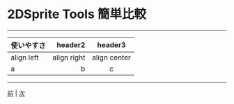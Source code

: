 
# 2DSprite Tools 簡単比較 

--- 

|使いやすさ|header2|header3|
|:--|--:|:--:|
|align left|align right|align center|
|a|b|c| 

---


[前](https://github.com/175B005/weekreport4) | [次](https://github.com/175B005/weekreport6)
